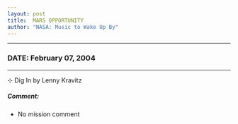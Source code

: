 ```yaml
---
layout: post
title:  MARS OPPORTUNITY
author: "NASA: Music to Wake Up By"
---
```


----
### DATE: February 07, 2004
----
⊹ Dig In by Lenny Kravitz

##### Comment:
* No mission comment
